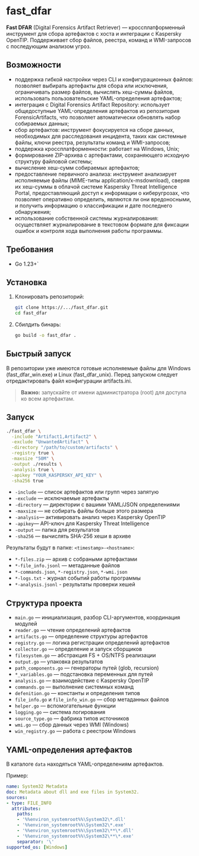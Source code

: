 # fast_dfar

**Fast DFAR** (Digital Forensics Artifact Retriever) — кроссплатформенный инструмент для сбора артефактов с хоста и интеграции с Kaspersky OpenTIP. Поддерживает сбор файлов, реестра, команд и WMI-запросов с последующим анализом угроз.

## Возможности
- поддержка гибкой настройки через CLI и конфигурационных файлов: позволяет выбирать артефакты для сбора или исключения, ограничивать размер файлов, вычислять хеш-суммы файлов, использовать пользовательские YAML-определения артефактов;
- интеграция с Digital Forensics Artifact Repository: использует общедоступные YAML-определения артефактов из репозитория ForensicArtifacts, что позволяет автоматически обновлять набор собираемых данных;
- cбор артефактов: инструмент фокусируется на сборе данных, необходимых для расследования инцидента, таких как системные файлы, ключи реестра, результаты команд и WMI-запросов;
- поддержка кроссплатформенности: работает на Windows, Unix;
- формирование ZIP-архива с артефактами, сохраняющего исходную структуру файловой системы;
- вычисление хеш-сумм собираемых артефактов;
- предоставление первичного анализа: инструмент анализирует исполняемые файлы (MIME-типы application/x-msdownload), сверяя их хеш-суммы в облачой системе Kaspersky Threat Intelligence Portal, предоставляющий доступ к информации о киберугрозах, что позволяет оперативно определить, являются ли они вредоносными, и получить информацию о классификации и дате последнего обнаружения;
- использование собственной системы журналирования: осуществляет журналирование в текстовом формате для фиксации ошибок и контроля хода выполнения работы программы.



## Требования

- Go 1.23+`


## Установка

1. Клонировать репозиторий:
   ```bash
   git clone https://.../fast_dfar.git
   cd fast_dfar
   ```
2. Сбилдить бинарь:
   ```bash
   go build -o fast_dfar .
   ```


## Быстрый запуск

В репозитории уже имеются готовые исполняемые файлы для Windows (fast_dfar_win.exe) и Linux (fast_dfar_unix). 
Перед запуском следует отредактировать файл конфигурации artifacts.ini.
> **Важно:** запускайте от имени администратора (root) для доступа ко всем артефактам.

## Запуск

```bash
./fast_dfar \
  -include "Artifact1,Artifact2" \
  -exclude "UnwantedArtifact" \
  -directory "/path/to/custom/artifacts" \
  -registry true \
  -maxsize "50M" \
  -output ./results \
  -analysis true \
  -apikey "YOUR_KASPERSKY_API_KEY" \
  -sha256 true
```

- `-include` — список артефактов или групп через запятую
- `-exclude` — исключаемые артефакты
- `-directory` — директории с вашими YAML/JSON определениями
- `-maxsize` — не собирать файлы больше этого размера
- `-analysis`— активировать анализ через Kaspersky OpenTIP
- `-apikey`— API-ключ для Kaspersky Threat Intelligence
- `-output` — папка для результатов
- `-sha256` — вычислять SHA-256 хеши в архиве

Результаты будут в папке: `<timestamp>-<hostname>`:
- `*-files.zip` — архив c собраными артефактами
- `*-file_info.jsonl` — метаданные файлов
- `*-commands.json`, `*-registry.json`, `*-wmi.json`
- `*-logs.txt` - журнал событий работы программы
- `*-analysis.jsonl` - результаты проверки хешей

## Структура проекта

- `main.go` — инициализация, разбор CLI-аргументов, координация модулей
- `reader.go` — чтение определений артефактов
- `artifacts.go` —  определение структуры артефактов 
- `registry.go` — логика регистрации определений артефактов
- `collector.go` — определение и запуск сборщиков
- `filesystem.go` — абстракция FS + OS/NTFS реализации
- `output.go` — упаковка результатов
- `path_components.go` — генераторы путей (glob, recursion)
- `*_variables.go` — подстановка переменных для путей
- `analysis.go` — взаимодействие с Kaspersky OpenTIP
- `commands.go` — выполнение системных команд
- `defenition.go` — константы и определения типов
- `file_info.go` и `file_info_win.go` — сбор метаданных файлов
- `helper.go` — вспомогательные функции
- `logging.go` — система логирования
- `source_type.go` — фабрика типов источников
- `wmi.go` — сбор данных через WMI (Windows)
- `win_registry.go` — работа с реестром Windows


##  YAML-определения артефактов

В каталоге `data` находяться YAML-определениям артефактов.

Пример:
```yaml
name: System32 Metadata
doc: Metadata about dll and exe files in System32.
sources:
- type: FILE_INFO
  attributes:
    paths:
    - '%%environ_systemroot%%\System32\*.dll'
    - '%%environ_systemroot%%\System32\*.exe'
    - '%%environ_systemroot%%\System32\**\*.dll'
    - '%%environ_systemroot%%\System32\**\*.exe'
    separator: '\'
supported_os: [Windows]
```